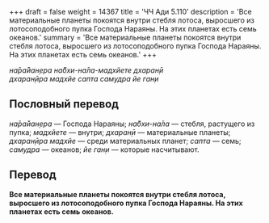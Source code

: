 +++
draft = false
weight = 14367
title = 'ЧЧ Ади 5.110'
description = 'Все материальные планеты покоятся внутри стебля лотоса, выросшего из лотосоподобного пупка Господа Нараяны. На этих планетах есть семь океанов.'
summary = 'Все материальные планеты покоятся внутри стебля лотоса, выросшего из лотосоподобного пупка Господа Нараяны. На этих планетах есть семь океанов.'
+++

_на̄ра̄йан̣ера на̄бхи-на̄ла-мадхйете дхаран̣ӣ  
дхаран̣ӣра мадхйе сапта самудра йе ган̣и_

## Пословный перевод

_на̄ра̄йан̣ера_ — Господа Нараяны; _на̄бхи_\-_на̄ла_ — стебля, растущего из пупка; _мадхйете_ — внутри; _дхаран̣ӣ_ — материальные планеты; _дхаран̣ӣра_ _мадхйе_ — среди материальных планет; _сапта_ — семь; _самудра_ — океанов; _йе_ _ган̣и_ — которые насчитывают.

## Перевод

**Все материальные планеты покоятся внутри стебля лотоса, выросшего из лотосоподобного пупка Господа Нараяны. На этих планетах есть семь океанов.**
